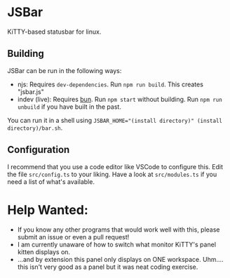 # JSBar
KiTTY-based statusbar for linux.

## Building
JSBar can be run in the following ways:
- njs: Requires `dev-dependencies`. Run `npm run build`. This creates "jsbar.js"
- indev (live): Requires [bun](https://bun.sh). Run `npm start` without building. Run `npm run unbuild` if you have built in the past.

You can run it in a shell using `JSBAR_HOME="(install directory)" (install directory)/bar.sh`.

## Configuration
I recommend that you use a code editor like VSCode to configure this. Edit the file `src/config.ts` to your liking. Have a look at `src/modules.ts` if you need a list of what's available.

# Help Wanted:
- If you know any other programs that would work well with this, please submit an issue or even a pull request!
- I am currently unaware of how to switch what monitor KiTTY's panel kitten displays on.
- ...and by extension this panel only displays on ONE workspace. Uhm.... this isn't very good as a panel but it was neat coding exercise.